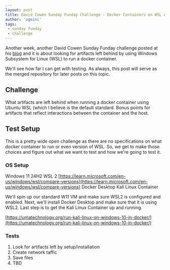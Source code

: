 ```yaml
---
layout: post
title: David Cowen Sunday Funday Challenge - Docker Containers on WSL Artifacts
author: 'ogmini'
tags:
 - sunday funday
 - challenge
---
```


Another week, another David Cowen Sunday Funday challenge posted at his [blog](https://www.hecfblog.com/2025/04/daily-blog-800-sunday-funday-4625.html) and it is about looking for artifacts left behind by using Windows Subsystem for Linux (WSL) to run a docker container. 

We'll see how far I can get with testing. As always, this post will serve as the merged repository for later posts on this topic. 

## Challenge

What artifacts are left behind when running a docker container using Ubuntu WSL (which I believe is the default standard. Bonus points for artifacts that reflect interactions between the container and the host.

## Test Setup

This is a pretty wide open challenge as there are no specifications on what docker container to run or even version of WSL. So, we get to make those choices and figure out what we want to test and how we're going to test it. 

### OS Setup
Windows 11 24H2 
WSL 2 [https://learn.microsoft.com/en-us/windows/wsl/compare-versions](https://learn.microsoft.com/en-us/windows/wsl/compare-versions)
Docker Desktop
Kali Linux Container

We'll spin up our standard W11 VM and make sure WSL2 is configured and enabled. Next, we'll install Docker Desktop and make sure that it is using WSL2. Last step is to get the Kali Linux Container up and running. 

[https://umatechnology.org/run-kali-linux-on-windows-10-in-docker/](https://umatechnology.org/run-kali-linux-on-windows-10-in-docker/)

### Tests

1. Look for artifacts left by setup/installation
2. Create network taffic
3. Save files
4. TBD
